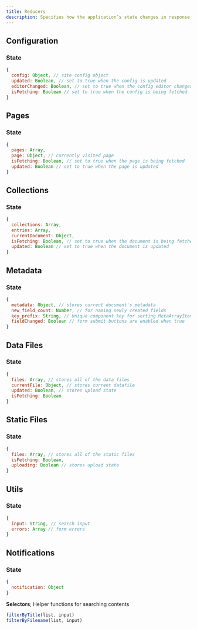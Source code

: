 ```yaml
---
title: Reducers
description: Specifies how the application’s state changes in response to action creators.
---
```


## Configuration

### State

```javascript
{
  config: Object, // site config object
  updated: Boolean, // set to true when the config is updated
  editorChanged: Boolean, // set to true when the config editor changes
  isFetching: Boolean // set to true when the config is being fetched
}
```

## Pages

### State

```javascript
{
  pages: Array,
  page: Object, // currently visited page
  isFetching: Boolean, // set to true when the page is being fetched
  updated: Boolean // set to true when the page is updated
}
```

## Collections

### State

```javascript
{
  collections: Array,
  entries: Array,
  currentDocument: Object,
  isFetching: Boolean, // set to true when the document is being fetched
  updated: Boolean // set to true when the document is updated
}
```

## Metadata

### State

```javascript
{
  metadata: Object, // stores current document's metadata
  new_field_count: Number, // for naming newly created fields
  key_prefix: String, // Unique component key for sorting MetaArrayItem's properly
  fieldChanged: Boolean // form submit buttons are enabled when true
}
```

## Data Files

### State

```javascript
{
  files: Array, // stores all of the data files
  currentFile: Object, // stores current datafile
  updated: Boolean, // stores upload state
  isFetching: Boolean
}
```

## Static Files

### State

```javascript
{
  files: Array, // stores all of the static files
  isFetching: Boolean,
  uploading: Boolean // stores upload state
}
```

## Utils

### State

```javascript
{
  input: String, // search input
  errors: Array // form errors
}
```

## Notifications

### State

```javascript
{
  notification: Object
}
```

**Selectors**;
Helper functions for searching contents

```javascript
filterByTitle(list, input)
filterByFilename(list, input)
```
